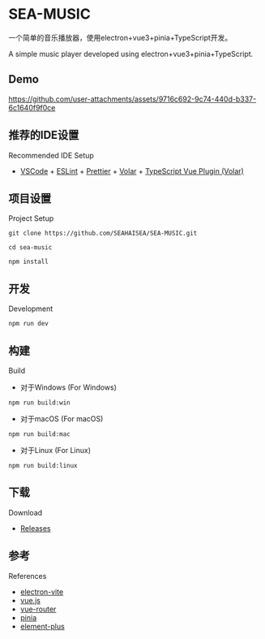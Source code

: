 # SEA-MUSIC

一个简单的音乐播放器，使用electron+vue3+pinia+TypeScript开发。

A simple music player developed using electron+vue3+pinia+TypeScript.

## Demo


https://github.com/user-attachments/assets/9716c692-9c74-440d-b337-6c1640f9f0ce




## 推荐的IDE设置

Recommended IDE Setup

- [VSCode](https://code.visualstudio.com/) + [ESLint](https://marketplace.visualstudio.com/items?itemName=dbaeumer.vscode-eslint) + [Prettier](https://marketplace.visualstudio.com/items?itemName=esbenp.prettier-vscode) + [Volar](https://marketplace.visualstudio.com/items?itemName=Vue.volar) + [TypeScript Vue Plugin (Volar)](https://marketplace.visualstudio.com/items?itemName=Vue.vscode-typescript-vue-plugin)

## 项目设置

Project Setup

```
git clone https://github.com/SEAHAISEA/SEA-MUSIC.git
```
```
cd sea-music
```
```
npm install
```

## 开发

Development

```
npm run dev
```

## 构建

Build

- 对于Windows (For Windows)
```
npm run build:win
```

- 对于macOS (For macOS)
```
npm run build:mac
```

- 对于Linux (For Linux)
```
npm run build:linux
```
## 下载
Download
- [Releases](https://github.com/SEAHAISEA/sea-music/releases/tag/1.0.0)

## 参考
References

- [electron-vite](https://electron-vite.org)
- [vue.js](https://vuejs.org)
- [vue-router](https://router.vuejs.org)
- [pinia](https://pinia.vuejs.org)
- [element-plus](https://element-plus.org)
